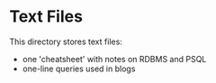 # Text Files

This directory stores text files:
* one 'cheatsheet' with notes on RDBMS and PSQL
* one-line queries used in blogs